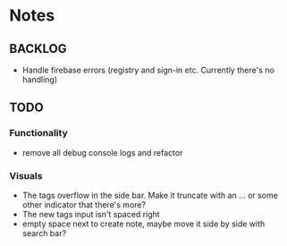 # Notes

## BACKLOG

- Handle firebase errors (registry and sign-in etc. Currently there's no handling)

## TODO

### Functionality

- remove all debug console logs and refactor

### Visuals

- The tags overflow in the side bar. Make it truncate with an ... or some other indicator that there's more?
- The new tags input isn't spaced right
- empty space next to create note, maybe move it side by side with search bar?
